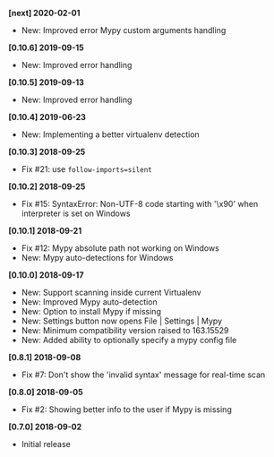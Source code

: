 **[next] 2020-02-01**
 - New: Improved error Mypy custom arguments handling

**[0.10.6] 2019-09-15**
 - New: Improved error handling

**[0.10.5] 2019-09-13**
 - New: Improved error handling

**[0.10.4] 2019-06-23**
 - New: Implementing a better virtualenv detection

**[0.10.3] 2018-09-25**
 - Fix #21: use `follow-imports=silent`
 
**[0.10.2] 2018-09-25**
 - Fix #15: SyntaxError: Non-UTF-8 code starting with '\x90' when interpreter is set on Windows

**[0.10.1] 2018-09-21**
 - Fix #12: Mypy absolute path not working on Windows
 - New: Mypy auto-detections for Windows
 
**[0.10.0] 2018-09-17**
 - New: Support scanning inside current Virtualenv
 - New: Improved Mypy auto-detection
 - New: Option to install Mypy if missing
 - New: Settings button now opens File | Settings | Mypy
 - New: Minimum compatibility version raised to 163.15529
 - New: Added ability to optionally specify a mypy config file

**[0.8.1] 2018-09-08**
 - Fix #7: Don't show the 'invalid syntax' message for real-time scan

**[0.8.0] 2018-09-05**
 - Fix #2: Showing better info to the user if Mypy is missing

**[0.7.0] 2018-09-02**
 - Initial release
